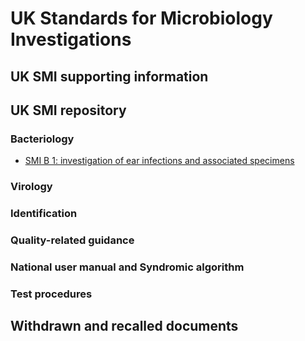 # UK Standards for Microbiology Investigations

## UK SMI supporting information

## UK SMI repository

### Bacteriology

* [SMI B 1: investigation of ear infections and associated specimens](B_1i9.pdf)

### Virology

### Identification

### Quality-related guidance

### National user manual and Syndromic algorithm

### Test procedures

## Withdrawn and recalled documents
